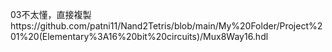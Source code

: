 03不太懂，直接複製https://github.com/patni11/Nand2Tetris/blob/main/My%20Folder/Project%201%20(Elementary%3A16%20bit%20circuits)/Mux8Way16.hdl